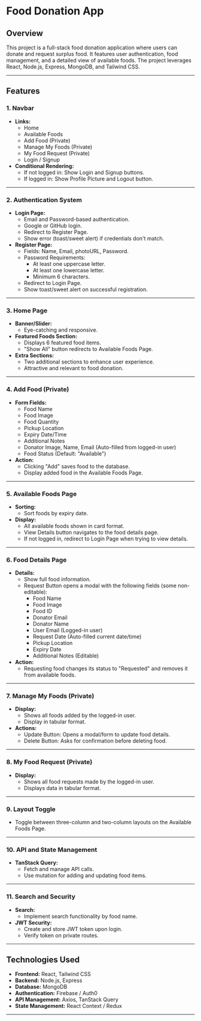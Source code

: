 # Food Donation App

## Overview

This project is a full-stack food donation application where users can donate and request surplus food. It features user authentication, food management, and a detailed view of available foods. The project leverages React, Node.js, Express, MongoDB, and Tailwind CSS.

---

## Features

### 1. Navbar

- **Links:**
  - Home
  - Available Foods
  - Add Food (Private)
  - Manage My Foods (Private)
  - My Food Request (Private)
  - Login / Signup
- **Conditional Rendering:**
  - If not logged in: Show Login and Signup buttons.
  - If logged in: Show Profile Picture and Logout button.

---

### 2. Authentication System

- **Login Page:**
  - Email and Password-based authentication.
  - Google or GitHub login.
  - Redirect to Register Page.
  - Show error (toast/sweet alert) if credentials don't match.
- **Register Page:**
  - Fields: Name, Email, photoURL, Password.
  - Password Requirements:
    - At least one uppercase letter.
    - At least one lowercase letter.
    - Minimum 6 characters.
  - Redirect to Login Page.
  - Show toast/sweet alert on successful registration.

---

### 3. Home Page

- **Banner/Slider:**
  - Eye-catching and responsive.
- **Featured Foods Section:**
  - Displays 6 featured food items.
  - "Show All" button redirects to Available Foods Page.
- **Extra Sections:**
  - Two additional sections to enhance user experience.
  - Attractive and relevant to food donation.

---

### 4. Add Food (Private)

- **Form Fields:**
  - Food Name
  - Food Image
  - Food Quantity
  - Pickup Location
  - Expiry Date/Time
  - Additional Notes
  - Donator Image, Name, Email (Auto-filled from logged-in user)
  - Food Status (Default: "Available")
- **Action:**
  - Clicking "Add" saves food to the database.
  - Display added food in the Available Foods Page.

---

### 5. Available Foods Page

- **Sorting:**
  - Sort foods by expiry date.
- **Display:**
  - All available foods shown in card format.
  - View Details button navigates to the food details page.
  - If not logged in, redirect to Login Page when trying to view details.

---

### 6. Food Details Page

- **Details:**
  - Show full food information.
  - Request Button opens a modal with the following fields (some non-editable):
    - Food Name
    - Food Image
    - Food ID
    - Donator Email
    - Donator Name
    - User Email (Logged-in user)
    - Request Date (Auto-filled current date/time)
    - Pickup Location
    - Expiry Date
    - Additional Notes (Editable)
- **Action:**
  - Requesting food changes its status to "Requested" and removes it from available foods.

---

### 7. Manage My Foods (Private)

- **Display:**
  - Shows all foods added by the logged-in user.
  - Display in tabular format.
- **Actions:**
  - Update Button: Opens a modal/form to update food details.
  - Delete Button: Asks for confirmation before deleting food.

---

### 8. My Food Request (Private)

- **Display:**
  - Shows all food requests made by the logged-in user.
  - Displays data in tabular format.

---

### 9. Layout Toggle

- Toggle between three-column and two-column layouts on the Available Foods Page.

---

### 10. API and State Management

- **TanStack Query:**
  - Fetch and manage API calls.
  - Use mutation for adding and updating food items.

---

### 11. Search and Security

- **Search:**
  - Implement search functionality by food name.
- **JWT Security:**
  - Create and store JWT token upon login.
  - Verify token on private routes.

---


## Technologies Used

- **Frontend:** React, Tailwind CSS
- **Backend:** Node.js, Express
- **Database:** MongoDB
- **Authentication:** Firebase / Auth0
- **API Management:** Axios, TanStack Query
- **State Management:** React Context / Redux

---


